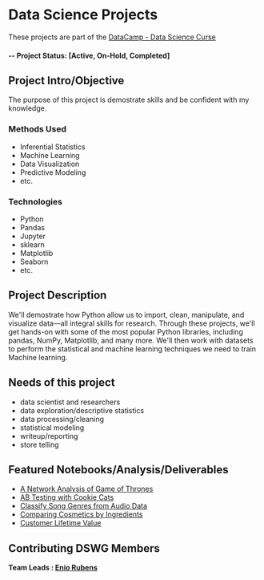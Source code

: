 # Data Science Projects
These projects are part of the [DataCamp - Data Science Curse](http://datacamp.com) 

#### -- Project Status: [Active, On-Hold, Completed]

## Project Intro/Objective
The purpose of this project is demostrate skills and be confident with my knowledge. 

### Methods Used
* Inferential Statistics
* Machine Learning
* Data Visualization
* Predictive Modeling
* etc.

### Technologies
* Python
* Pandas 
* Jupyter
* sklearn
* Matplotlib
* Seaborn
* etc. 

## Project Description
We'll demostrate how Python allow us to import, clean, manipulate, and visualize data—all integral skills for research. Through these projects, we'll get hands-on with some of the most popular Python libraries, including pandas, NumPy, Matplotlib, and many more. We'll then work with datasets to perform the statistical and machine learning techniques we need to train Machine learning. 

## Needs of this project

- data scientist and researchers
- data exploration/descriptive statistics
- data processing/cleaning
- statistical modeling
- writeup/reporting
- store telling


## Featured Notebooks/Analysis/Deliverables
* [A Network Analysis of Game of Thrones](https://github.com/eniorubens/enioRubens_dataScienceProjects/blob/main/A%20Network%20Analysis%20of%20Game%20of%20Thrones/A%20Network%20Analysis%20of%20Game%20of%20Thrones.ipynb)
* [AB Testing with Cookie Cats](https://github.com/eniorubens/enioRubens_dataScienceProjects/blob/main/AB%20Testing%20with%20Cookie%20Cats/B%20Testing%20with%20Cookie%20Cats.ipynb)
* [Classify Song Genres from Audio Data]()
* [Comparing Cosmetics by Ingredients](https://github.com/eniorubens/enioRubens_dataScienceProjects/blob/main/Comparing%20Cosmetics%20by%20Ingredients/Comparing%20Cosmetics%20by%20Ingredients.ipynb)
* [Customer Lifetime Value](https://github.com/eniorubens/enioRubens_dataScienceProjects/blob/main/Customer%20Lifetime%20Value/Customer%20Lifetime%20Value.ipynb)


## Contributing DSWG Members

**Team Leads : [Enio Rubens](https://github.com/eniorubens)**
